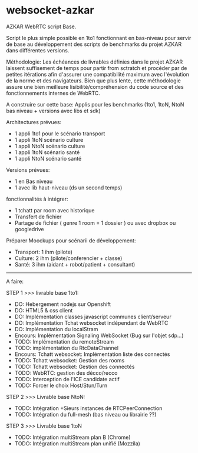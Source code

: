 # websocket-azkar

AZKAR WebRTC script Base.

Script le plus simple possible en 1to1 fonctionnant en bas-niveau pour servir de base au développement des scripts de benchmarks du projet AZKAR dans différentes versions.

Méthodologie: Les échéances de livrables définies dans le projet AZKAR laissent suffisement de temps pour partir from sctratch et procéder par de petites itérations afin d'assurer une compatibilité maximum avec l'évolution de la norme et des navigateurs. Bien que plus lente, cette méthodologie assure une bien meilleure lisibilité/compréhension du code source et des fonctionnements internes de WebRTC.

A construire sur cette base: Applis pour les benchmarks (1to1, 1toN, NtoN bas niveau + versions avec libs et sdk)

Architectures prévues:
- 1 appli 1to1 pour le scénario transport 
- 1 appli 1toN scénario culture
- 1 appli NtoN scénario culture
- 1 appli 1toN scénario santé
- 1 appli NtoN scénario santé

Versions prévues:
- 1 en Bas niveau
- 1 avec lib haut-niveau (ds un second temps)

fonctionnalités à intégrer:
- 1 tchatt par room avec historique
- Transfert de fichier 
- Partage de fichier ( genre 1 room = 1 dossier ) ou avec dropbox ou googledrive

Préparer Moockups pour scénarii de développement:
- Transport: 1 ihm (pilote)
- Culture: 2 ihm (pilote/conferencier + classe)
- Santé: 3 ihm (aidant + robot/patient + consultant)

-------------------------------------------------

A faire:

STEP 1 >>> livrable base 1to1:
- DO: Hebergement nodejs sur Openshift
- DO: HTML5 & css client
- DO: Implémentation classes javascript communes client/serveur
- DO: Implémentation Tchat websocket indépendant de WebRTC
- DO: Implémentation du localStram
- Encours: Implémentation Signaling WebSocket (Bug sur l'objet sdp...)
- TODO: Implémentation du remoteStream
- TODO: implémentation du RtcDataChannel 
- Encours: Tchatt websocket: Implémentation liste des connectés
- TODO: Tchatt websocket: Gestion des rooms
- TODO: Tchatt websocket: Gestion des connectés
- TODO: WebRTC: gestion des décco/recco
- TODO: Interception de l'ICE candidate actif
- TODO: Forcer le choix Host/Stun/Turn

STEP 2 >>> Livrable base NtoN:
- TODO: Intégration +Sieurs instances de RTCPeerConnection
- TODO: Intégration du full-mesh (bas niveau ou librairie ??)

STEP 3 >>> Livrable base 1toN
- TODO: Intégration multiStream plan B (Chrome) 
- TODO: Intégration multiStream plan unifié (Mozzila) 







